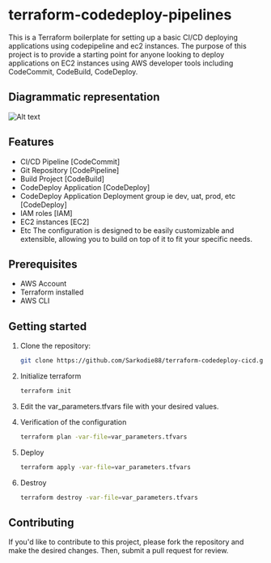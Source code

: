 # terraform-codedeploy-pipelines
This is a Terraform boilerplate for setting up a basic CI/CD deploying applications using codepipeline and ec2 instances. The purpose of this project is to provide a starting point for anyone looking to deploy applications on EC2 instances using AWS developer tools including CodeCommit, CodeBuild, CodeDeploy.

## Diagrammatic representation
![Alt text](/terraform-codedeploy-pipelines/ci-diagram.png?raw=true "Title")
<!-- ![plot](./terraform-codedeploy-pipelines/ci-diagram.png) -->

## Features
- CI/CD Pipeline [CodeCommit]
- Git Repository [CodePipeline]
- Build Project  [CodeBuild]
- CodeDeploy Application   [CodeDeploy]
- CodeDeploy Application Deployment group ie dev, uat, prod, etc [CodeDeploy]
- IAM roles     [IAM]
- EC2 instances [EC2]
- Etc
The configuration is designed to be easily customizable and extensible, allowing you to build on top of it to fit your specific needs.

## Prerequisites
- AWS Account
- Terraform installed
- AWS CLI


## Getting started

1. Clone the repository:
   ```sh
   git clone https://github.com/Sarkodie88/terraform-codedeploy-cicd.git
   ```
2. Initialize terraform
   ```sh
   terraform init
   ```
3. Edit the var_parameters.tfvars file with your desired values.

4.  Verification of the configuration
    ```sh
    terraform plan -var-file=var_parameters.tfvars
    ```
5. Deploy
    ```sh
    terraform apply -var-file=var_parameters.tfvars
    ```
6. Destroy
    ```sh
    terraform destroy -var-file=var_parameters.tfvars
    ```


## Contributing
If you'd like to contribute to this project, please fork the repository and make the desired changes. Then, submit a pull request for review.